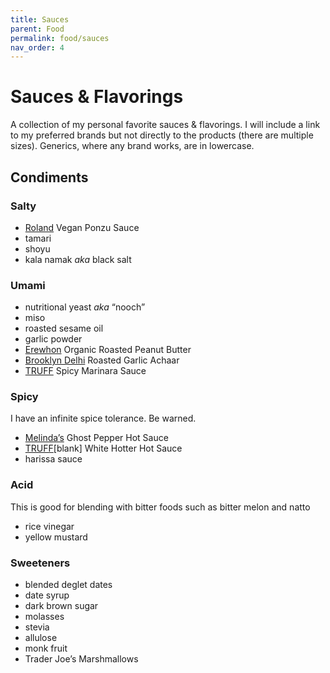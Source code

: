 ```yaml
---
title: Sauces
parent: Food
permalink: food/sauces
nav_order: 4
---
```


# Sauces & Flavorings

A collection of my personal favorite sauces & flavorings.
I will include a link to my preferred brands but not directly to the products (there are multiple sizes).
Generics, where any brand works, are in lowercase.

## Condiments

### Salty

- [Roland](https://rolandfoods.com/) Vegan Ponzu Sauce
- tamari
- shoyu
- kala namak _aka_ black salt

### Umami

- nutritional yeast _aka_ “nooch”
- miso
- roasted sesame oil
- garlic powder
- [Erewhon](https://erewhon.com/) Organic Roasted Peanut Butter
- [Brooklyn Delhi](https://brooklyndelhi.com/) Roasted Garlic Achaar
- [TRUFF][TRUFF] Spicy Marinara Sauce

### Spicy

I have an infinite spice tolerance. Be warned. 

- [Melinda’s](https://melindas.com/) Ghost Pepper Hot Sauce
- [TRUFF][TRUFF][blank] White Hotter Hot Sauce
- harissa sauce
  
### Acid

This is good for blending with bitter foods such as bitter melon and natto

- rice vinegar
- yellow mustard

### Sweeteners

- blended deglet dates
- date syrup
- dark brown sugar
- molasses
- stevia
- allulose
- monk fruit
- Trader Joe’s Marshmallows


[TRUFF]: https://www.truff.com/